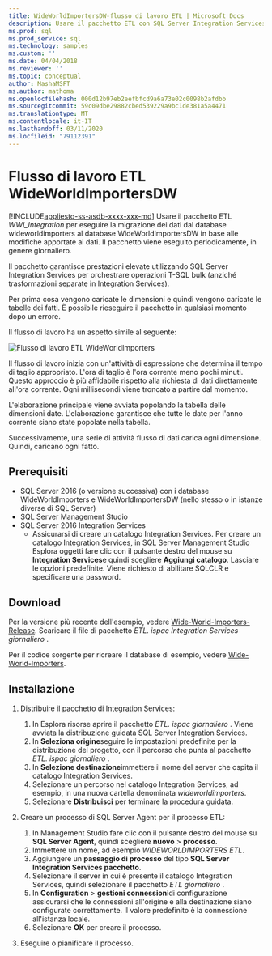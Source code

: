 ```yaml
---
title: WideWorldImportersDW-flusso di lavoro ETL | Microsoft Docs
description: Usare il pacchetto ETL con SQL Server Integration Services (SSIS) per eseguire periodicamente la migrazione dei dati dal database WideWorldImporters al WideWorldImportersDW.
ms.prod: sql
ms.prod_service: sql
ms.technology: samples
ms.custom: ''
ms.date: 04/04/2018
ms.reviewer: ''
ms.topic: conceptual
author: MashaMSFT
ms.author: mathoma
ms.openlocfilehash: 000d12b97eb2eefbfcd9a6a73e02c0098b2afdbb
ms.sourcegitcommit: 59c09dbe29882cbed539229a9bc1de381a5a4471
ms.translationtype: MT
ms.contentlocale: it-IT
ms.lasthandoff: 03/11/2020
ms.locfileid: "79112391"
---
```

# <a name="wideworldimportersdw-etl-workflow"></a>Flusso di lavoro ETL WideWorldImportersDW
[!INCLUDE[appliesto-ss-asdb-xxxx-xxx-md](../includes/appliesto-ss-asdb-xxxx-xxx-md.md)]
Usare il pacchetto ETL *WWI_Integration* per eseguire la migrazione dei dati dal database wideworldimporters al database WideWorldImportersDW in base alle modifiche apportate ai dati. Il pacchetto viene eseguito periodicamente, in genere giornaliero.

Il pacchetto garantisce prestazioni elevate utilizzando SQL Server Integration Services per orchestrare operazioni T-SQL bulk (anziché trasformazioni separate in Integration Services).

Per prima cosa vengono caricate le dimensioni e quindi vengono caricate le tabelle dei fatti. È possibile rieseguire il pacchetto in qualsiasi momento dopo un errore.

Il flusso di lavoro ha un aspetto simile al seguente:

 ![Flusso di lavoro ETL WideWorldImporters](media/wide-world-importers/wideworldimporters-etl-workflow.png)

Il flusso di lavoro inizia con un'attività di espressione che determina il tempo di taglio appropriato. L'ora di taglio è l'ora corrente meno pochi minuti. Questo approccio è più affidabile rispetto alla richiesta di dati direttamente all'ora corrente. Ogni millisecondi viene troncato a partire dal momento.

L'elaborazione principale viene avviata popolando la tabella delle dimensioni date. L'elaborazione garantisce che tutte le date per l'anno corrente siano state popolate nella tabella.

Successivamente, una serie di attività flusso di dati carica ogni dimensione. Quindi, caricano ogni fatto.

## <a name="prerequisites"></a>Prerequisiti

- SQL Server 2016 (o versione successiva) con i database WideWorldImporters e WideWorldImportersDW (nello stesso o in istanze diverse di SQL Server)
- SQL Server Management Studio
- SQL Server 2016 Integration Services
  - Assicurarsi di creare un catalogo Integration Services. Per creare un catalogo Integration Services, in SQL Server Management Studio Esplora oggetti fare clic con il pulsante destro del mouse su **Integration Services**e quindi scegliere **Aggiungi catalogo**. Lasciare le opzioni predefinite. Viene richiesto di abilitare SQLCLR e specificare una password.


## <a name="download"></a>Download

Per la versione più recente dell'esempio, vedere [Wide-World-Importers-Release](https://go.microsoft.com/fwlink/?LinkID=800630). Scaricare il file di pacchetto *ETL. ispac Integration Services giornaliero* .

Per il codice sorgente per ricreare il database di esempio, vedere [Wide-World-Importers](https://github.com/Microsoft/sql-server-samples/tree/master/samples/databases/wide-world-importers/wwi-integration-etl).

## <a name="install"></a>Installazione

1. Distribuire il pacchetto di Integration Services:
   1. In Esplora risorse aprire il pacchetto *ETL. ispac giornaliero* . Viene avviata la distribuzione guidata SQL Server Integration Services.
   2. In **Seleziona origine**seguire le impostazioni predefinite per la distribuzione del progetto, con il percorso che punta al pacchetto *ETL. ispac giornaliero* .
   3. In **Selezione destinazione**immettere il nome del server che ospita il catalogo Integration Services.
   4. Selezionare un percorso nel catalogo Integration Services, ad esempio, in una nuova cartella denominata *wideworldimporters*.
   5. Selezionare **Distribuisci** per terminare la procedura guidata.

2. Creare un processo di SQL Server Agent per il processo ETL:
   1. In Management Studio fare clic con il pulsante destro del mouse su **SQL Server Agent**, quindi scegliere **nuovo** > **processo**.
   2. Immettere un nome, ad esempio *WIDEWORLDIMPORTERS ETL*.
   3. Aggiungere un **passaggio di processo** del tipo **SQL Server Integration Services pacchetto**.
   4. Selezionare il server in cui è presente il catalogo Integration Services, quindi selezionare il pacchetto *ETL giornaliero* .
   5. In **Configuration** > **gestioni connessioni**di configurazione assicurarsi che le connessioni all'origine e alla destinazione siano configurate correttamente. Il valore predefinito è la connessione all'istanza locale.
   6. Selezionare **OK** per creare il processo.

3. Eseguire o pianificare il processo.
